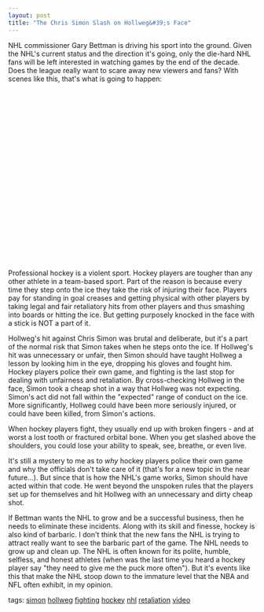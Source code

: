 ```yaml
---
layout: post
title: "The Chris Simon Slash on Hollweg&#39;s Face"
---
```


<p>NHL commissioner Gary Bettman is driving his sport into the ground.  Given the NHL's current status and the direction it's going, only the die-hard NHL fans will be left interested in watching games by the end of the decade.  Does the league really want to scare away new viewers and fans?  With scenes like this, that's what is going to happen:</p>
  
<object width="425" height="350">
<param name="movie" value="http://www.youtube.com/v/RLmon0XoH3I" />
<param name="wmode" value="transparent" />
<embed src="http://www.youtube.com/v/RLmon0XoH3I" type="application/x-shockwave-flash" wmode="transparent" width="425" height="350"></embed></object>  
<p>Professional hockey is a violent sport.  Hockey players are tougher than any other athlete in a team-based sport.  Part of the reason is because every time they step onto the ice they take the risk of injuring their face.  Players pay for standing in goal creases and getting physical with other players by taking legal and fair retaliatory hits from other players and thus smashing into boards or hitting the ice.  But getting purposely knocked in the face with a stick is NOT a part of it.</p>
  
<p>Hollweg's hit against Chris Simon was brutal and deliberate, but it's a part of the normal risk that Simon takes when he steps onto the ice.  If Hollweg's hit was unnecessary or unfair, then Simon should have taught Hollweg a lesson by looking him in the eye, dropping his gloves and fought him.  Hockey players police their own game, and fighting is the last stop for dealing with unfairness and retaliation.  By cross-checking Hollweg in the face, Simon took a cheap shot in a way that Hollweg was not expecting.  Simon's act did not fall within the "expected" range of conduct on the ice.  More significantly, Hollweg could have been more seriously injured, or could have been killed, from Simon's actions.  </p>
  
<p>When hockey players fight, they usually end up with broken fingers - and at worst a lost tooth or fractured orbital bone.  When you get slashed above the shoulders, you could lose your ability to speak, see, breathe, or even live.  </p>
  
<p>It's still a mystery to me as to <em>why</em> hockey players police their own game and why the officials don't take care of it (that's for a new topic in the near future...).  But since that is how the NHL's game works, Simon should have acted within that code.  He went beyond the unspoken rules that the players set up for themselves and hit Hollweg with an unnecessary and dirty cheap shot.  </p>
  
<p>If Bettman wants the NHL to grow and be a successful business, then he needs to eliminate these incidents.  Along with its skill and finesse, hockey is also kind of barbaric.  I don't think that the new fans the NHL is trying to attract really want to see the barbaric part of the game.  The NHL needs to grow up and clean up.  The NHL is often known for its polite, humble, selfless, and honest athletes (when was the last time you heard a hockey player say "they need to give me the puck more often").  But it's events like this that make the NHL stoop down to the immature level that the NBA and NFL often exhibit, in my opinion.</p>
  
<p class="tags">tags: <a href="http://technorati.com/tag/simon" target="_blank" rel="tag">simon</a> <a href="http://technorati.com/tag/hollweg" target="_blank" rel="tag">hollweg</a> <a href="http://technorati.com/tag/fighting" target="_blank" rel="tag">fighting</a> <a href="http://technorati.com/tag/hockey" target="_blank" rel="tag">hockey</a> <a href="http://technorati.com/tag/nhl" target="_blank" rel="tag">nhl</a> <a href="http://technorati.com/tag/retaliation" target="_blank" rel="tag">retaliation</a> <a href="http://technorati.com/tag/video" target="_blank" rel="tag">video</a>  </p>
 
